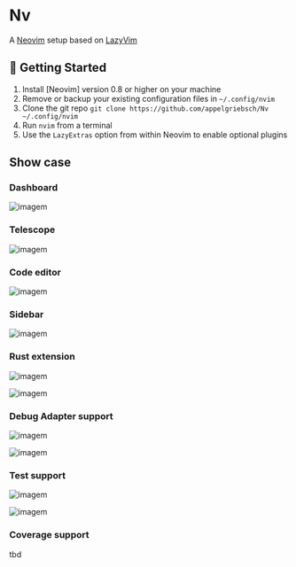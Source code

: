# Nv

A [Neovim](https://neovim.io) setup based on [LazyVim](https://github.com/LazyVim/LazyVim)

## 🚀 Getting Started

1. Install [Neovim] version 0.8 or higher on your machine
2. Remove or backup your existing configuration files in `~/.config/nvim`
3. Clone the git repo `git clone https://github.com/appelgriebsch/Nv ~/.config/nvim`
4. Run `nvim` from a terminal
5. Use the `LazyExtras` option from within Neovim to enable optional plugins

## Show case

### Dashboard

![imagem](https://github.com/appelgriebsch/Nv/assets/6803419/b6eb04fd-0b55-45b2-bfe7-832299b78262)

### Telescope

![imagem](https://github.com/appelgriebsch/Nv/assets/6803419/20a6a7e9-4c4c-4987-a58a-74efd3a946dd)

### Code editor

![imagem](https://github.com/appelgriebsch/Nv/assets/6803419/db355698-801f-472a-bae7-57fe2366290d)

### Sidebar

![imagem](https://github.com/appelgriebsch/Nv/assets/6803419/99b684bc-56b9-49f2-91b4-720e945cafd7)

### Rust extension

![imagem](https://github.com/appelgriebsch/Nv/assets/6803419/ad7d44da-8c5d-4262-a623-5acbd1ad5dd1)

![imagem](https://github.com/appelgriebsch/Nv/assets/6803419/a3202f64-7bf9-4081-b939-e44fce9fc909)

### Debug Adapter support

![imagem](https://github.com/appelgriebsch/Nv/assets/6803419/8545f178-cede-424e-a760-3c0474065d36)

![imagem](https://github.com/appelgriebsch/Nv/assets/6803419/969b99a9-5683-44e4-94bc-13ef5c24b334)

### Test support

![imagem](https://github.com/appelgriebsch/Nv/assets/6803419/8ae18d60-d1db-4c7c-945f-b1f85e8b1641)

![imagem](https://github.com/appelgriebsch/Nv/assets/6803419/235fc864-3f5f-40fa-801f-6023652990df)

### Coverage support

tbd
